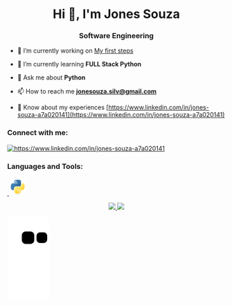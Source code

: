 <h1 align="center">Hi 👋, I'm Jones Souza</h1>
<h3 align="center">Software Engineering</h3>

- 🔭 I’m currently working on [My first steps](https://github.com/jonessouzasilva)

- 🌱 I’m currently learning **FULL Stack Python**

- 💬 Ask me about **Python**

- 📫 How to reach me **jonesouza.silv@gmail.com**

- 📄 Know about my experiences [https://www.linkedin.com/in/jones-souza-a7a020141](https://www.linkedin.com/in/jones-souza-a7a020141)

<h3 align="left">Connect with me:</h3>
<p align="left">
<a href="https://linkedin.com/in/https://www.linkedin.com/in/jones-souza-a7a020141" target="blank"><img align="center" src="https://raw.githubusercontent.com/rahuldkjain/github-profile-readme-generator/master/src/images/icons/Social/linked-in-alt.svg" alt="https://www.linkedin.com/in/jones-souza-a7a020141" height="30" width="40" /></a>
</p>

<h3 align="left">Languages and Tools:</h3>
<p align="left"> <a href="https://www.w3schools.com/css/" target="_blank" rel="noreferrer">
<img//www.python.org" target="_blank" rel="noreferrer"> <img src="https://raw.githubusercontent.com/devicons/devicon/master/icons/python/python-original.svg" alt="python" width="40" height="40"/> </a> </p>

<div align="center">
<a href="https://github.com/jonessouzasilva">
<img height="180em" src="https://github-readme-stats.vercel.app/api?username=jonessouzasilva&show_icons=true&theme=dracula&include_all_commits=true&count_private=true"/>
  <img height="180em" src="https://github-readme-stats.vercel.app/api/top-langs/?username=jonessouzasilva&layout=compact&langs_count=7&theme=dracula"/>
</div>
 
<div> 
 
  ![Snake animation](https://github.com/rafaballerini/rafaballerini/blob/output/github-contribution-grid-snake.svg)
 
</div>

